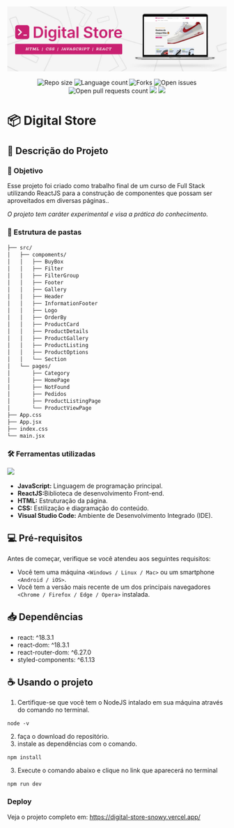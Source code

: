 <img src="./src/assets/banner-readme.jpg"/>
<p align="center">
    <img src="https://img.shields.io/github/repo-size/lucasfcomaru/digital-store?style=for-the-badge" alt="Repo size" title="Repo size"/>
    <img src="https://img.shields.io/github/languages/count/lucasfcomaru/digital-store?style=for-the-badge" alt="Language count" title="Language count"/>
    <img src="https://img.shields.io/github/forks/lucasfcomaru/digital-store?style=for-the-badge" alt="Forks" title="Forks"/>
    <img src="https://img.shields.io/bitbucket/issues/lucasfcomaru/digital-store?style=for-the-badge" alt="Open issues" title="Open issues"/>
    <img src="https://img.shields.io/bitbucket/pr-raw/lucasfcomaru/digital-store?style=for-the-badge" alt="Open pull requests count" title="Open pull requests"/>
    <img src="http://img.shields.io/static/v1?label=STATUS&message=CONCLUIDO&color=GREEN&style=for-the-badge"/>
    <img src="http://img.shields.io/static/v1?label=License&message=MIT&color=green&style=for-the-badge"/>
</p>

# 📦 Digital Store

## 📢 Descrição do Projeto

### 🎯 Objetivo

<p align="left">
   Esse projeto foi criado como trabalho final de um curso de Full Stack utilizando ReactJS para a construção de componentes que possam ser aproveitados em diversas páginas..
<p align="left">
    <i>O projeto tem caráter experimental e visa a prática do conhecimento.</i>
</p>

### 📐 Estrutura de pastas
```
├── src/
│   ├── compoments/
│   │   ├── BuyBox
│   │   ├── Filter
│   │   ├── FilterGroup
│   │   ├── Footer
│   │   ├── Gallery
│   │   ├── Header
│   │   ├── InformationFooter
│   │   ├── Logo
│   │   ├── OrderBy
│   │   ├── ProductCard
│   │   ├── ProductDetails
│   │   ├── ProductGallery
│   │   ├── ProductListing
│   │   ├── ProductOptions
│   │   └── Section
│   └── pages/
│       ├── Category
│       ├── HomePage
│       ├── NotFound
│       ├── Pedidos
│       ├── ProductListingPage
│       └── ProductViewPage
├── App.css
├── App.jsx
├── index.css
└── main.jsx
```

### 🛠️ Ferramentas utilizadas

<p>
    <img src="https://skillicons.dev/icons?i=vscode,html,css,js,react,git,github" />
</p>

<ul>
    <li><b>JavaScript:</b> Linguagem de programação principal.</li>
    <li><b>ReactJS:</b>Biblioteca de desenvolvimento Front-end.</li>
    <li><b>HTML:</b> Estruturação da página.</li>
    <li><b>CSS:</b> Estilização e diagramação do conteúdo.</li>
    <li><b>Visual Studio Code:</b> Ambiente de Desenvolvimento Integrado (IDE).</li>
</ul>

## 💻 Pré-requisitos

Antes de começar, verifique se você atendeu aos seguintes requisitos:

- Você tem uma máquina `<Windows / Linux / Mac>` ou um smartphone `<Android / iOS>`.
- Você tem a versão mais recente de um dos principais navegadores `<Chrome / Firefox / Edge / Opera>` instalada.

## 📥 Dependências

- react: ^18.3.1
- react-dom: ^18.3.1
- react-router-dom: ^6.27.0
- styled-components: ^6.1.13

## ☕ Usando o projeto

1. Certifique-se que você tem o NodeJS intalado em sua máquina através do comando no terminal.
```
node -v
```
2. faça o download do repositório.
3. instale as dependências com o comando.
```
npm install
```
3. Execute o comando abaixo e clique no link que aparecerá no terminal
```
npm run dev
```
### Deploy
<p align="left">
    Veja o projeto completo em:
    <a href="https://digital-store-snowy.vercel.app/"> https://digital-store-snowy.vercel.app/</a>
</p>